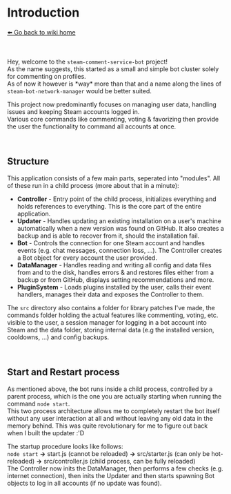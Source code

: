 # Introduction
[⬅️ Go back to wiki home](./#readme)

&nbsp;

Hey, welcome to the `steam-comment-service-bot` project!  
As the name suggests, this started as a small and simple bot cluster solely for commenting on profiles.  
As of now it however is \*way\* more than that and a name along the lines of `steam-bot-network-manager` would be better suited.  

This project now predominantly focuses on managing user data, handling issues and keeping Steam accounts logged in.  
Various core commands like commenting, voting & favorizing then provide the user the functionality to command all accounts at once.

&nbsp;

## Structure
This application consists of a few main parts, seperated into "modules". All of these run in a child process (more about that in a minute):
- **Controller** - Entry point of the child process, initializes everything and holds references to everything. This is the core part of the entire application.
- **Updater** - Handles updating an existing installation on a user's machine automatically when a new version was found on GitHub. It also creates a backup and is able to recover from it, should the installation fail.
- **Bot** - Controls the connection for one Steam account and handles events (e.g. chat messages, connection loss, ...). The Controller creates a Bot object for every account the user provided.
- **DataManager** - Handles reading and writing all config and data files from and to the disk, handles errors & and restores files either from a backup or from GitHub, displays setting recommendations and more.
- **PluginSystem** - Loads plugins installed by the user, calls their event handlers, manages their data and exposes the Controller to them.

The `src` directory also contains a folder for library patches I've made, the commands folder holding the actual features like commenting, voting, etc. visible to the user, a session manager for logging in a bot account into Steam and the data folder, storing internal data (e.g the installed version, cooldowns, ...) and config backups.

&nbsp;

## Start and Restart process
As mentioned above, the bot runs inside a child process, controlled by a parent process, which is the one you are actually starting when running the command `node start`.  
This two process architecture allows me to completely restart the bot itself without any user interaction at all and without leaving any old data in the memory behind. This was quite revolutionary for me to figure out back when I built the updater :'D  

The startup procedure looks like follows:  
`node start` **->** start.js (cannot be reloaded) **->** src/starter.js (can only be hot-reloaded) **->** src/controller.js (child process, can be fully reloaded)  
The Controller now inits the DataManager, then performs a few checks (e.g. internet connection), then inits the Updater and then starts spawning Bot objects to log in all accounts (if no update was found).